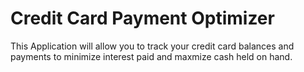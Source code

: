 # Credit Card Payment Optimizer
 This Application will allow you to track your credit card balances and payments to minimize interest paid and maxmize cash held on hand.
